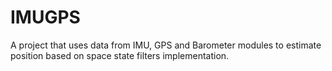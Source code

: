 # IMUGPS
A project that uses data from IMU, GPS and Barometer modules to estimate position based on space state filters implementation.

